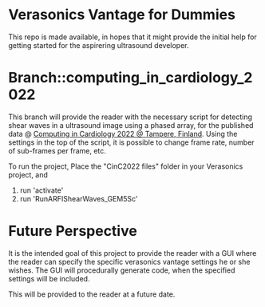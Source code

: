 # Verasonics Vantage for Dummies

This repo is made available, in hopes that it might provide the initial help for getting started for the aspirering ultrasound developer.

# Branch::computing_in_cardiology_2022

This branch will provide the reader with the necessary script for detecting shear waves in a ultrasound image using a phased array,
for the published data @ [Computing in Cardiology 2022 @ Tampere, Finland](https://www.google.com "Computing in Cardiology 2022's Homepage").
Using the settings in the top of the script, it is possible to change frame rate, number of sub-frames per frame, etc. 

To run the project, Place the "CinC2022 files" folder in your Verasonics project, and 

1. run 'activate'
1. run 'RunARFIShearWaves_GEM5Sc'
 
# Future Perspective

It is the intended goal of this project to provide the reader with a GUI where the reader can specify the specific verasonics vantage settings he or she wishes.
The GUI will procedurally generate code, when the specified settings will be included.

This will be provided to the reader at a future date.
